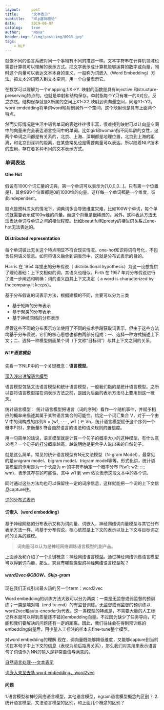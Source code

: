 ```yaml
---
layout:     post
title:      "文本表示"
subtitle:   "Nlp基础概论"
date:       2019-06-07
catalog:    true
author:     "Nova"
header-img: "/img/post-img/0003.jpg"
tags:
    - NLP
---
```


就像不同的语言系统对同一个事物有不同的描述一样。文本字符串在计算机领域也需要计算机可以理解的表示方式。把文字表示成计算机能够运算的数字或向量，同时这个向量可以表达文本本身的含义。一般称为词嵌入（Word Embedding）方法。把文本的词嵌入到文本空间，用一个向量表示它。

在数学可以理解为一个mapping,f:X->Y. 映射的函数是具有injective 和structure-preserving特点的。也就是单射和结构保存。单射指每个Y只有唯一的X对应，反之亦然。结构保存就是X所属的空间上X1<X2,映射到词向量空间，同理Y1<Y2。word emdedding将单词word映射到另外一个空间，这个映射也是具有上面两个特点。

然而实际情况是生活中语言单词的表达往往很丰富，很难找到映射可以让向量空间中的向量来完全表达语言空间中的单词。比如girl和woman指不同年龄的女性，这两个单词之间都是有关系的，北京、上海、深圳都是地理位置，北京到上海的距离，和北京到深圳的距离，在某些常见也是需要向量可以表达。所以随着NLP技术的应用，存在着多种不同的文本表示方式。


### 单词表达

#### One Hot
假设有1000个词汇量的词典，第一个单词可以表示为[1,0,0,0...]。只有第一个位置是1，其余999个位置都是0的1000维的向量。这样每一个单词都是一个维度，彼此independent。

缺点是预料库大的情况下，词典词多会导致维度灾难，比如100W个单词，每个单词就需要表示成100w维的向量。而这个向量是很稀疏的。另外，这种表达方法无法表达单词与单词之间的相似程度。比如beautiful和preety的相似词关系式one-hot无法表达的。

#### Distributed representation
每个单词彼此无关这个特点明显不符合现实情况。one-hot知识将词符号化，不包含任何语义信息。如何将语义融合到词表示中。这就是分布式表示的目的。

Harris 在 1954 年提出的分布假说（ distributional hypothesis）为这一设想提供了理论基础：上下文相似的词，其语义也相似。Firth 在 1957 年对分布假说进行了进一步阐述和明确：词的语义由其上下文决定（ a word is characterized by thecompany it keeps）。

基于分布假说的词表示方法，根据建模的不同，主要可以分为三类

- 基于矩阵的分布表示
- 基于聚类的分布表示
- 基于神经网络的分布表示

尽管这些不同的分布表示方法使用了不同的技术手段获取词表示，但由于这些方法均基于分布假说，它们的核心思想也都由两部分组成：一、选择一种方式描述上下文；二、选择一种模型刻画某个词（下文称“目标词”）与其上下文之间的关系。

##### NLP语言模型
先看一下NLP中的一个关键概念：**语言模型**。

[深入浅出讲解语言模型](https://zhuanlan.zhihu.com/p/28080127)

语言模型包括文法语言模型和统计语言模型，一般我们指的是统计语言模型。之所以要将语言模型摆在词表示方法之前，是因为后面的表示方法马上要用到这一概念。

统计语言模型： 统计语言模型把语言（词的序列）看作一个随机事件，并赋予相应的概率来描述其属于某种语言集合的可能性。给定一个词汇集合 V，对于一个由 V 中的词构成的序列S = ⟨w1, · · · , wT ⟩ ∈ Vn，统计语言模型赋予这个序列一个概率P(S)，来衡量S 符合自然语言的语法和语义规则的置信度。


用一句简单的话说，语言模型就是计算一个句子的概率大小的这种模型。有什么意义呢？一个句子的打分概率越高，越说明他是更合乎人说出来的自然句子。

就是这么简单。常见的统计语言模型有N元文法模型（N-gram Model），最常见的是unigram model、bigram model、trigram model等等。形式化讲，统计语言模型的作用是为一个长度为 m 的字符串确定一个概率分布 P(w1; w2; :::; wm)，表示其存在的可能性，其中 w1 到 wm 依次表示这段文本中的各个词。

同时通过这些方法均也可以保留住一定的词序信息，这样就能把一个词的上下文信息capture住。

[词的分布式表示](https://www.zhihu.com/question/53354714)


#### 词嵌入（word embedding）
基于神经网络的分布表示又称为词向量、词嵌入，神经网络词向量模型与其它分布表示方法一样，均基于分布假说，核心依然是上下文的表示以及上下文与目标词之间的关系的建模。

> 词向量可以认为是神经网络训练语言模型的副产品。

上面涉及和介绍了一个关键概念：神经网络语言模型。通过神经网络训练语言模型可以得到词向量，那么，究竟有哪些类型的神经网络语言模型呢？

##### word2vec与CBOW、Skip-gram 
现在我们正式引出最火热的另一个term：word2vec

Word embedding的训练方法大致可以分为两类：一类是无监督或弱监督的预训练；一类是端对端（end to end）的有监督训练。无监督或弱监督的预训练以word2vec和auto-encoder为代表。这一类模型的特点是，不需要大量的人工标记样本就可以得到质量还不错的embedding向量。不过因为缺少了任务导向，可能和我们要解决的问题还有一定的距离。因此，我们往往会在得到预训练的embedding向量后，用少量人工标注的样本去fine-tune整个模型。


对word embedding的理解 现在，词向量既能够降低维度，又能够capture到当前词在本句子中上下文的信息（表现为前后距离关系），那么我们对其用来表示语言句子词语作为NN的输入是非常自信与满意的。

[自然语言处理---文本表示](https://www.jianshu.com/p/7bdbc1395406)

[词嵌入来龙去脉 word embedding、word2vec](https://blog.csdn.net/u012052268/article/details/77170517)

#### 问题
1.语言模型和神经网络语言模型，其他语言模型，ngram语言模型概念的区别？
2.统计语言模型，文法语言模型的区别，和上面几个概念的区别？